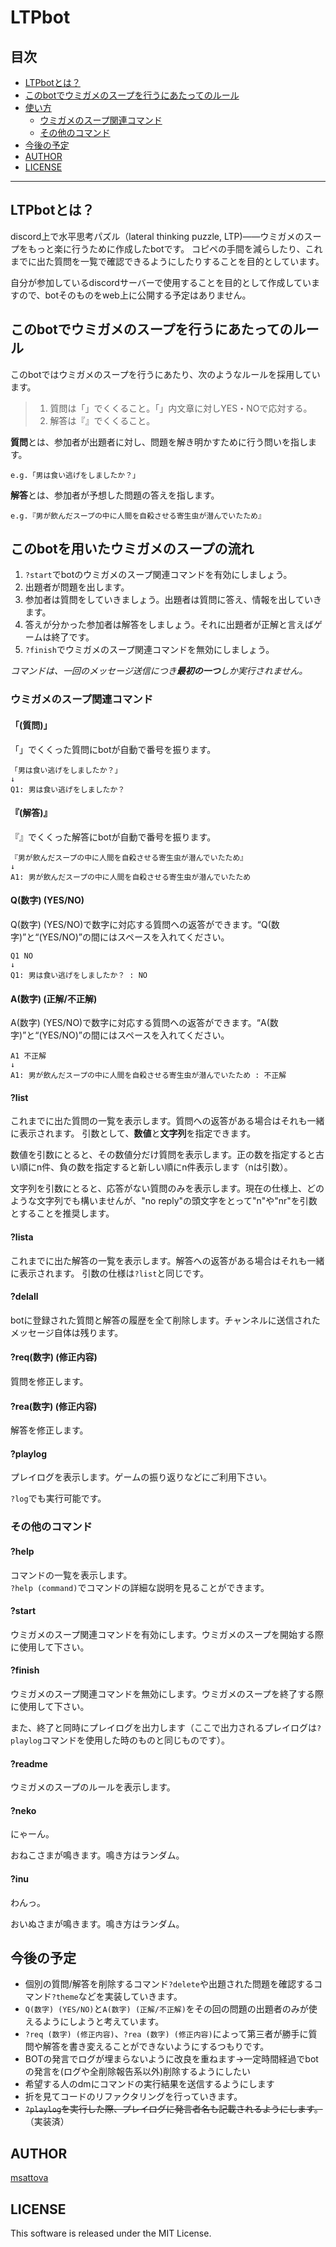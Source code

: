 # LTPbot

## 目次

+ [LTPbotとは？](#LTPbotとは？)
+ [このbotでウミガメのスープを行うにあたってのルール](#このbotでウミガメのスープを行うにあたってのルール)
+ [使い方](#使い方)
  - [ウミガメのスープ関連コマンド](#ウミガメのスープ関連コマンド)
  - [その他のコマンド](#その他のコマンド)
+ [今後の予定](#今後の予定)
+ [AUTHOR](#AUTHOR)
+ [LICENSE](#LICENSE)
___

## LTPbotとは？

discord上で水平思考パズル（lateral thinking puzzle, LTP)――ウミガメのスープをもっと楽に行うために作成したbotです。
コピペの手間を減らしたり、これまでに出た質問を一覧で確認できるようにしたりすることを目的としています。

自分が参加しているdiscordサーバーで使用することを目的として作成していますので、botそのものをweb上に公開する予定はありません。

## このbotでウミガメのスープを行うにあたってのルール

このbotではウミガメのスープを行うにあたり、次のようなルールを採用しています。

> 1. 質問は「」でくくること。「」内文章に対しYES・NOで応対する。
> 2. 解答は『』でくくること。

**質問**とは、参加者が出題者に対し、問題を解き明かすために行う問いを指します。  
~~~
e.g.「男は食い逃げをしましたか？」
~~~
**解答**とは、参加者が予想した問題の答えを指します。
~~~
e.g.『男が飲んだスープの中に人間を自殺させる寄生虫が潜んでいたため』
~~~

## このbotを用いたウミガメのスープの流れ

1. `?start`でbotのウミガメのスープ関連コマンドを有効にしましょう。
2. 出題者が問題を出します。
3. 参加者は質問をしていきましょう。出題者は質問に答え、情報を出していきます。
4. 答えが分かった参加者は解答をしましょう。それに出題者が正解と言えばゲームは終了です。
5. `?finish`でウミガメのスープ関連コマンドを無効にしましょう。

*コマンドは、一回のメッセージ送信につき**最初の一つ**しか実行されません。*

### ウミガメのスープ関連コマンド

#### 「(質問)」

「」でくくった質問にbotが自動で番号を振ります。

~~~
「男は食い逃げをしましたか？」
↓
Q1: 男は食い逃げをしましたか？
~~~

#### 『(解答)』

『』でくくった解答にbotが自動で番号を振ります。

~~~
『男が飲んだスープの中に人間を自殺させる寄生虫が潜んでいたため』
↓
A1: 男が飲んだスープの中に人間を自殺させる寄生虫が潜んでいたため
~~~

#### Q(数字) (YES/NO)

Q(数字) (YES/NO)で数字に対応する質問への返答ができます。“Q(数字)”と“(YES/NO)”の間にはスペースを入れてください。

~~~
Q1 NO
↓
Q1: 男は食い逃げをしましたか？ : NO
~~~

#### A(数字) (正解/不正解)

A(数字) (YES/NO)で数字に対応する質問への返答ができます。“A(数字)”と“(YES/NO)”の間にはスペースを入れてください。

~~~
A1 不正解
↓
A1: 男が飲んだスープの中に人間を自殺させる寄生虫が潜んでいたため : 不正解
~~~

#### ?list

これまでに出た質問の一覧を表示します。質問への返答がある場合はそれも一緒に表示されます。
引数として、**数値**と**文字列**を指定できます。

数値を引数にとると、その数値分だけ質問を表示します。正の数を指定すると古い順にn件、負の数を指定すると新しい順にn件表示します（nは引数）。

文字列を引数にとると、応答がない質問のみを表示します。現在の仕様上、どのような文字列でも構いませんが、"no reply"の頭文字をとって"n"や"nr"を引数とすることを推奨します。

#### ?lista

これまでに出た解答の一覧を表示します。解答への返答がある場合はそれも一緒に表示されます。
引数の仕様は`?list`と同じです。

#### ?delall

botに登録された質問と解答の履歴を全て削除します。チャンネルに送信されたメッセージ自体は残ります。

#### ?req(数字) (修正内容)

質問を修正します。

#### ?rea(数字) (修正内容)

解答を修正します。

#### ?playlog

プレイログを表示します。ゲームの振り返りなどにご利用下さい。

`?log`でも実行可能です。

### その他のコマンド

#### ?help

コマンドの一覧を表示します。  
`?help (command)`でコマンドの詳細な説明を見ることができます。

#### ?start

ウミガメのスープ関連コマンドを有効にします。ウミガメのスープを開始する際に使用して下さい。

#### ?finish

ウミガメのスープ関連コマンドを無効にします。ウミガメのスープを終了する際に使用して下さい。

また、終了と同時にプレイログを出力します（ここで出力されるプレイログは`?playlog`コマンドを使用した時のものと同じものです）。

#### ?readme

ウミガメのスープのルールを表示します。

#### ?neko

にゃーん。

おねこさまが鳴きます。鳴き方はランダム。

#### ?inu

わんっ。

おいぬさまが鳴きます。鳴き方はランダム。

## 今後の予定

+ 個別の質問/解答を削除するコマンド`?delete`や出題された問題を確認するコマンド`?theme`などを実装していきます。
+ `Q(数字) (YES/NO)`と`A(数字) (正解/不正解)`をその回の問題の出題者のみが使えるようにしようと考えています。
+ `?req (数字) (修正内容)`、`?rea (数字) (修正内容)`によって第三者が勝手に質問や解答を書き変えることができないようにするつもりです。
+ BOTの発言でログが埋まらないように改良を重ねます→一定時間経過でbotの発言を(ログや全削除報告系以外)削除するようにしたい
+ 希望する人のdmにコマンドの実行結果を送信するようにします
+ 折を見てコードのリファクタリングを行っていきます。
+ ~~`?playlog`を実行した際、プレイログに発言者名も記載されるようにします。~~（実装済）

## AUTHOR

[msattova](https://github.com/msattova)

## LICENSE

This software is released under the MIT License.
